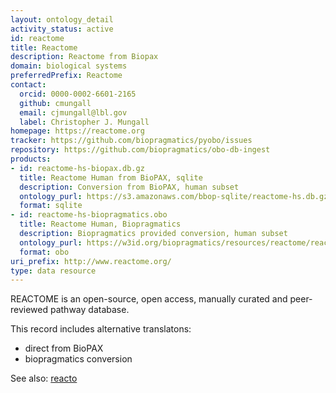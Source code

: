 ```yaml
---
layout: ontology_detail
activity_status: active
id: reactome
title: Reactome
description: Reactome from Biopax
domain: biological systems
preferredPrefix: Reactome
contact:
  orcid: 0000-0002-6601-2165
  github: cmungall
  email: cjmungall@lbl.gov
  label: Christopher J. Mungall
homepage: https://reactome.org
tracker: https://github.com/biopragmatics/pyobo/issues
repository: https://github.com/biopragmatics/obo-db-ingest
products:
- id: reactome-hs-biopax.db.gz
  title: Reactome Human from BioPAX, sqlite
  description: Conversion from BioPAX, human subset
  ontology_purl: https://s3.amazonaws.com/bbop-sqlite/reactome-hs.db.gz
  format: sqlite
- id: reactome-hs-biopragmatics.obo
  title: Reactome Human, Biopragmatics
  description: Biopragmatics provided conversion, human subset
  ontology_purl: https://w3id.org/biopragmatics/resources/reactome/reactome.obo
  format: obo
uri_prefix: http://www.reactome.org/
type: data resource
---
```


REACTOME is an open-source, open access, manually curated and peer-reviewed pathway database.

This record includes alternative translatons:

- direct from BioPAX
- biopragmatics conversion

See also: [reacto](reacto.md)
